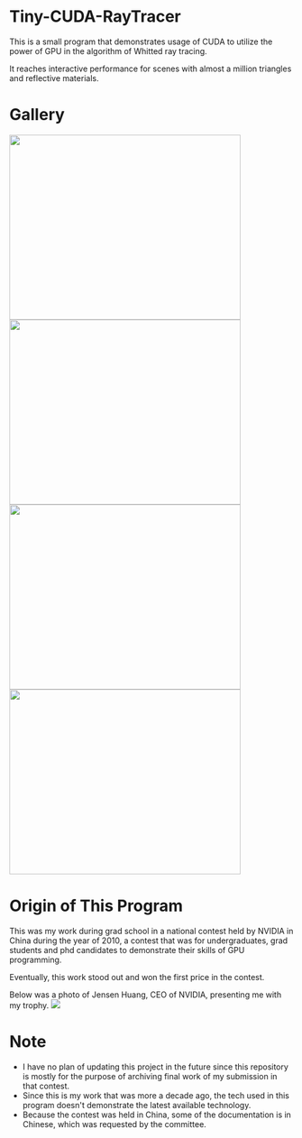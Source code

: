 # Tiny-CUDA-RayTracer
This is a small program that demonstrates usage of CUDA to utilize the power of GPU in the algorithm of Whitted ray tracing.

It reaches interactive performance for scenes with almost a million triangles and reflective materials.

# Gallery
<img src="https://github.com/JiayinCao/Tiny-CUDA-RayTracer/blob/master/gallery/billiard.jpg?raw=true" 
data-canonical-src="https://github.com/JiayinCao/Tiny-CUDA-RayTracer/blob/master/gallery/billiard.jpg?raw=true" width="410" height="328" />
<img src="https://github.com/JiayinCao/Tiny-CUDA-RayTracer/blob/master/gallery/dragon_on_table.jpg?raw=true" 
data-canonical-src="https://github.com/JiayinCao/Tiny-CUDA-RayTracer/blob/master/gallery/dragon_on_table.jpg?raw=true" width="410" height="328" />
<img src="https://github.com/JiayinCao/Tiny-CUDA-RayTracer/blob/master/gallery/toasters1.jpg?raw=true" 
data-canonical-src="https://github.com/JiayinCao/Tiny-CUDA-RayTracer/blob/master/gallery/toasters1.jpg?raw=true" width="410" height="328" />
<img src="https://github.com/JiayinCao/Tiny-CUDA-RayTracer/blob/master/gallery/bunny2.jpg?raw=true" 
data-canonical-src="https://github.com/JiayinCao/Tiny-CUDA-RayTracer/blob/master/gallery/bunny2.jpg?raw=true" width="410" height="328" />

# Origin of This Program
This was my work during grad school in a national contest held by NVIDIA in China during the year of 2010, a contest that was for undergraduates, 
grad students and phd candidates to demonstrate their skills of GPU programming.

Eventually, this work stood out and won the first price in the contest.

Below was a photo of Jensen Huang, CEO of NVIDIA, presenting me with my trophy.
<img src="https://github.com/JiayinCao/Tiny-CUDA-RayTracer/blob/master/gallery/trophy.JPG?raw=true" 
data-canonical-src="https://github.com/JiayinCao/Tiny-CUDA-RayTracer/blob/master/gallery/trophy.JPG?raw=true" style="max-width:819; max-height:545;" />

# Note
- I have no plan of updating this project in the future since this repository is mostly for the purpose of archiving final work of my submission in that contest.
- Since this is my work that was more a decade ago, the tech used in this program doesn't demonstrate the latest available technology.
- Because the contest was held in China, some of the documentation is in Chinese, which was requested by the committee.
